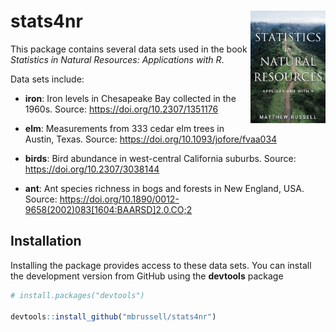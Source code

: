 # stats4nr <img src="man/figures/statisticsinnaturalresources.jpg" align="right" width="120" />

This package contains several data sets used in the book *Statistics in Natural Resources: Applications with R*.

Data sets include:

* **iron**: Iron levels in  Chesapeake Bay collected in the 1960s. Source: https://doi.org/10.2307/1351176

* **elm**: Measurements from 333 cedar elm trees in Austin, Texas. Source: https://doi.org/10.1093/jofore/fvaa034

* **birds**: Bird abundance in west-central California suburbs. Source: https://doi.org/10.2307/3038144 

* **ant**: Ant species richness in bogs and forests in New England, USA. Source: https://doi.org/10.1890/0012-9658(2002)083[1604:BAARSD]2.0.CO;2 

## Installation

Installing the package provides access to these data sets. You can install the development version from GitHub using the **devtools** package

```R
# install.packages("devtools")

devtools::install_github("mbrussell/stats4nr")
```
